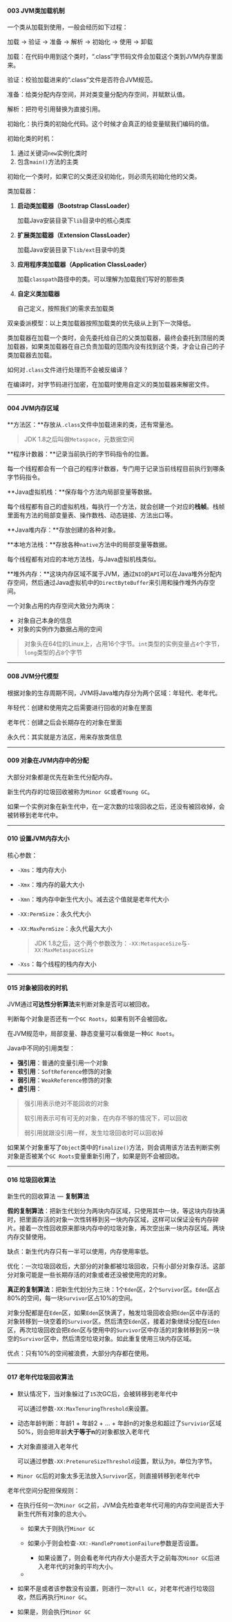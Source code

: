 #### 003 JVM类加载机制

一个类从加载到使用，一般会经历如下过程：

加载 -> 验证 -> 准备 -> 解析 -> 初始化 -> 使用 -> 卸载

加载：在代码中用到这个类时，“.class”字节码文件会加载这个类到JVM内存里面来。

验证：校验加载进来的“.class”文件是否符合JVM规范。

准备：给类分配内存空间，并对类变量分配内存空间，并赋默认值。

解析：把符号引用替换为直接引用。

初始化：执行类的初始化代码。这个时候才会真正的给变量赋我们编码的值。

初始化类的时机：

1. 通过关键词`new`实例化类时
2. 包含`main()`方法的主类

初始化一个类时，如果它的父类还没初始化，则必须先初始化他的父类。

类加载器：

1. **启动类加载器（Bootstrap ClassLoader）**

   加载Java安装目录下`lib`目录中的核心类库

2. **扩展类加载器（Extension ClassLoader）**

   加载Java安装目录下`lib/ext`目录中的类

3. **应用程序类加载器（Application ClassLoader）**

   加载`classpath`路径中的类。可以理解为加载我们写好的那些类

4. **自定义类加载器**

   自己定义，按照我们的需求去加载类

双亲委派模型：以上类加载器按照加载类的优先级从上到下一次降低。

类加载器在加载一个类时，会先委托给自己的父类加载器，最终会委托到顶层的类加载器，如果类加载器在自己负责加载的范围内没有找到这个类，才会让自己的子类加载器去加载。

如何对`.class`文件进行处理而不会被反编译？

在编译时，对字节码进行加密，在加载时使用自定义的类加载器来解密文件。



---



#### 004 JVM内存区域

**方法区：**存放从`.class`文件中加载进来的类，还有常量池。

> JDK 1.8之后叫做`Metaspace`，元数据空间

**程序计数器：**记录当前执行的字节码指令的位置。

每一个线程都会有一个自己的程序计数器，专门用于记录当前线程目前执行到哪条字节码指令。

**Java虚拟机栈：**保存每个方法内局部变量等数据。

每个线程都有自己的虚拟机栈，每执行一个方法，就会创建一个对应的**栈帧**。栈帧里面有方法的局部变量表、操作数栈、动态链接、方法出口等。

**Java堆内存：**存放创建的各种对象。

**本地方法栈：**存放各种`native`方法中的局部变量等数据。

每个线程都有对应的本地方法栈，与Java虚拟机栈类似。

**堆外内存：**这块内存区域不属于JVM，通过`NIO`的`API`可以在Java堆外分配内存空间，然后通过Java虚拟机中的`DirectByteBuffer`来引用和操作堆外内存空间。

一个对象占用的内存空间大致分为两块：

- 对象自己本身的信息
- 对象的实例作为数据占用的空间

> 对象头在64位的Linux上，占用16个字节。`int`类型的实例变量占`4`个字节，`long`类型的占`8`个字节



---



#### 008 JVM分代模型

根据对象的生存周期不同，JVM将Java堆内存分为两个区域：年轻代、老年代。

年轻代：创建和使用完之后需要进行回收的对象在里面

老年代：创建之后会长期存在的对象在里面

永久代：其实就是方法区，用来存放类信息



---



#### 009 对象在JVM内存中的分配

大部分对象都是优先在新生代分配内存。

新生代内存的垃圾回收被称为`Minor GC`或者`Young GC`。

如果一个实例对象在新生代中，在一定次数的垃圾回收之后，还没有被回收掉，会被转移到老年代中。



---



#### 010 设置JVM内存大小

核心参数：

- `-Xms`：堆内存大小

- `-Xmx`：堆内存的最大大小

- `-Xmn`：堆内存中新生代大小。减去这个值就是老年代大小

- `-XX:PermSize`：永久代大小

- `-XX:MaxPermSize`：永久代最大大小

  > JDK 1.8之后，这个两个参数改为：`-XX:MetaspaceSize`与`-XX:MaxMetaspaceSize`

- `-Xss`：每个线程的栈内存大小



---



#### 015 对象被回收的时机

JVM通过**可达性分析算法**来判断对象是否可以被回收。

判断每个对象是否还有一个`GC Roots`，如果有则不会被回收。

在JVM规范中，局部变量、静态变量可以看做是一种`GC Roots`。

Java中不同的引用类型：

- **强引用**：普通的变量引用一个对象
- **软引用**：`SoftReference`修饰的对象
- **弱引用**：`WeakReference`修饰的对象
- **虚引用**：

> 强引用表示绝对不能回收的对象
>
> 软引用表示可有可无的对象，在内存不够的情况下，可以回收
>
> 弱引用就跟没引用一样，发生垃圾回收时可以回收掉

如果某个对象重写了`Object`类中的`finalize()`方法，则会调用该方法去判断实例对象是否被某个`GC Roots`变量重新引用了，如果是则不会被回收。



------



#### 016 垃圾回收算法

新生代的回收算法 — **复制算法**

**假的复制算法**：把新生代划分为两块内存区域，只使用其中一块，等这块内存快满时，把里面存活的对象一次性转移到另一块内存区域，这样可以保证没有内存碎片。接着一次性回收原来那块内存中的垃圾对象，再次空出来一块内存区域。两块内存交替使用。

缺点：新生代内存只有一半可以使用，内存使用率低。

优化：一次垃圾回收后，大部分的对象都被垃圾回收，只有小部分对象存活。这部分对象可能是一些长期存活的对象或者还没被使用完的对象。

**真正的复制算法**：把新生代划分为三块：1个`Eden`区，2个`Survivor`区。`Eden`区占80%的空间，每一块`Survivor`区占10%的空间。

对象分配都是在`Eden`区，如果`Eden`区快满了，触发垃圾回收会把`Eden`区中存活的对象转移到一块空着的`Survivor`区。然后清空`Eden`区，接着对象继续分配在`Eden`区，再次垃圾回收会把`Eden`区与使用中的`Survivor`区中存活的对象转移到另一块空的`Survivor`区中，然后清空垃圾对象。如此重复使用三块内存区域。

优点：只有10%的空间被浪费，大部分内存都在使用。



---



#### 017 老年代垃圾回收算法

- 默认情况下，当对象躲过了`15`次GC后，会被转移到老年代中

  可以通过参数`-XX:MaxTenuringThreshold`来设置。

- 动态年龄判断：年龄1 + 年龄2 + … + 年龄n的对象总和超过了`Survivior`区域50%，则会把年龄**大于等于n**的对象都放入老年代

- 大对象直接进入老年代

  可以通过参数`-XX:PretenureSizeThreshold`设置，默认为`0`，单位为字节。

- `Minor GC`后的对象太多无法放入`Survivor`区，则直接转移到老年代中

老年代空间分配担保规则：

- 在执行任何一次`Minor GC`之前，JVM会先检查老年代可用的内存空间是否大于新生代所有对象的总大小。

  - 如果大于则执行`Minor GC`

  - 如果小于则会检查`-XX:-HandlePromotionFailure`参数是否设置。
    - 如果设置了，则会看老年代内存大小是否大于之前每次`Minor GC`后进入老年代的对象的平均大小。
  - 

- 如果不是或者该参数没有设置，则进行一次`Full GC`，对老年代进行垃圾回收，然后再执行`Minor GC`。

- 如果是，则会执行`Minor GC`
  

  



